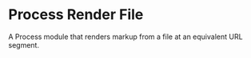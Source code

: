 # Process Render File

A Process module that renders markup from a file at an equivalent URL segment.
